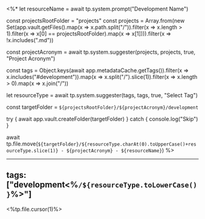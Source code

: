 <%\*
let resourceName = await tp.system.prompt("Development Name")

const projectsRootFolder = "projects"
const projects = Array.from(new Set(app.vault.getFiles().map(x => x.path.split("/")).filter(x => x.length > 1).filter(x => x[0] == projectsRootFolder).map(x => x[1]))).filter(x => !x.includes(".md"))

const projectAcronym = await tp.system.suggester(projects, projects, true, "Project Acronym")

const tags = Object.keys(await app.metadataCache.getTags()).filter(x => x.includes("#development")).map(x => x.split("/").slice(1)).filter(x => x.length > 0).map(x => x.join("/"))

let resourceType = await tp.system.suggester(tags, tags, true, "Select Tag")

const targetFolder = `${projectsRootFolder}/${projectAcronym}/development`

try {
await app.vault.createFolder(targetFolder)
} catch {
console.log("Skip")
}

await tp.file.move(`${targetFolder}/${resourceType.charAt(0).toUpperCase()+resourceType.slice(1)} - ${projectAcronym} - ${resourceName}`)
%>

---

## tags: ["development<%`/${resourceType.toLowerCase()}`%>"]

<%tp.file.cursor(1)%>
